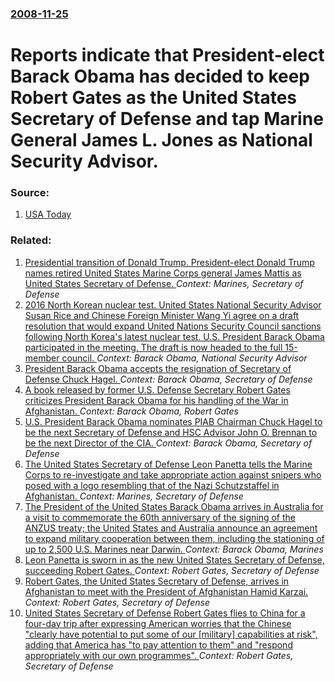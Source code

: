 ### [2008-11-25](/news/2008/11/25/index.md)

#  Reports indicate that President-elect Barack Obama has decided to keep Robert Gates as the United States Secretary of Defense and tap Marine General James L. Jones as National Security Advisor. 




### Source:

1. [USA Today](http://blogs.usatoday.com/ondeadline/2008/11/reports-gates-t.html)

### Related:

1. [Presidential transition of Donald Trump. President-elect Donald Trump names retired United States Marine Corps general James Mattis as United States Secretary of Defense. ](/news/2016/12/1/presidential-transition-of-donald-trump-president-elect-donald-trump-names-retired-united-states-marine-corps-general-james-mattis-as-unite.md) _Context: Marines, Secretary of Defense_
2. [2016 North Korean nuclear test. United States National Security Advisor Susan Rice and Chinese Foreign Minister Wang Yi agree on a draft resolution that would expand United Nations Security Council sanctions following North Korea's latest nuclear test. U.S. President Barack Obama participated in the meeting. The draft is now headed to the full 15-member council. ](/news/2016/02/24/2016-north-korean-nuclear-test-united-states-national-security-advisor-susan-rice-and-chinese-foreign-minister-wang-yi-agree-on-a-draft-res.md) _Context: Barack Obama, National Security Advisor_
3. [President Barack Obama accepts the resignation of Secretary of Defense Chuck Hagel. ](/news/2014/11/24/president-barack-obama-accepts-the-resignation-of-secretary-of-defense-chuck-hagel.md) _Context: Barack Obama, Secretary of Defense_
4. [A book released by former U.S. Defense Secretary Robert Gates criticizes President Barack Obama for his handling of the War in Afghanistan. ](/news/2014/01/8/a-book-released-by-former-u-s-defense-secretary-robert-gates-criticizes-president-barack-obama-for-his-handling-of-the-war-in-afghanistan.md) _Context: Barack Obama, Robert Gates_
5. [U.S. President Barack Obama nominates PIAB Chairman Chuck Hagel to be the next Secretary of Defense and HSC Advisor John O. Brennan to be the next Director of the CIA. ](/news/2013/01/7/u-s-president-barack-obama-nominates-piab-chairman-chuck-hagel-to-be-the-next-secretary-of-defense-and-hsc-advisor-john-o-brennan-to-be-th.md) _Context: Barack Obama, Secretary of Defense_
6. [The United States Secretary of Defense Leon Panetta tells the Marine Corps to re-investigate and take appropriate action against snipers who posed with a logo resembling that of the Nazi Schutzstaffel in Afghanistan. ](/news/2012/02/10/the-united-states-secretary-of-defense-leon-panetta-tells-the-marine-corps-to-re-investigate-and-take-appropriate-action-against-snipers-who.md) _Context: Marines, Secretary of Defense_
7. [The President of the United States Barack Obama arrives in Australia for a visit to commemorate the 60th anniversary of the signing of the ANZUS treaty; the United States and Australia announce an agreement to expand military cooperation between them, including the stationing of up to 2,500 U.S. Marines near Darwin. ](/news/2011/11/16/the-president-of-the-united-states-barack-obama-arrives-in-australia-for-a-visit-to-commemorate-the-60th-anniversary-of-the-signing-of-the-a.md) _Context: Barack Obama, Marines_
8. [Leon Panetta is sworn in as the new United States Secretary of Defense, succeeding Robert Gates. ](/news/2011/07/1/leon-panetta-is-sworn-in-as-the-new-united-states-secretary-of-defense-succeeding-robert-gates.md) _Context: Robert Gates, Secretary of Defense_
9. [Robert Gates, the United States Secretary of Defense, arrives in Afghanistan to meet with the President of Afghanistan Hamid Karzai. ](/news/2011/03/7/robert-gates-the-united-states-secretary-of-defense-arrives-in-afghanistan-to-meet-with-the-president-of-afghanistan-hamid-karzai.md) _Context: Robert Gates, Secretary of Defense_
10. [United States Secretary of Defense Robert Gates flies to China for a four-day trip after expressing American worries that the Chinese "clearly have potential to put some of our [military] capabilities at risk", adding that America has "to pay attention to them" and "respond appropriately with our own programmes". ](/news/2011/01/9/united-states-secretary-of-defense-robert-gates-flies-to-china-for-a-four-day-trip-after-expressing-american-worries-that-the-chinese-clear.md) _Context: Robert Gates, Secretary of Defense_
